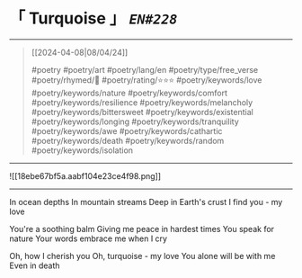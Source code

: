 # &#12300; Turquoise &#12301; *`EN#228`*

---

> [[2024-04-08|08/04/24]]
> 
> #poetry 
> #poetry/art 
> #poetry/lang/en 
> #poetry/type/free_verse 
> #poetry/rhymed/🔴 
> #poetry/rating/⭐⭐⭐ 
> #poetry/keywords/love #poetry/keywords/nature #poetry/keywords/comfort #poetry/keywords/resilience #poetry/keywords/melancholy #poetry/keywords/bittersweet #poetry/keywords/existential #poetry/keywords/longing #poetry/keywords/tranquility #poetry/keywords/awe #poetry/keywords/cathartic #poetry/keywords/death #poetry/keywords/random #poetry/keywords/isolation 

---

![[18ebe67bf5a.aabf104e23ce4f98.png]]

---

In ocean depths 
In mountain streams
Deep in Earth's crust
I find you - my love

You're a soothing balm
Giving me peace in hardest times
You speak for nature
Your words embrace me when I cry

Oh, how I cherish you
Oh, turquoise - my love
You alone will be with me 
Even in death